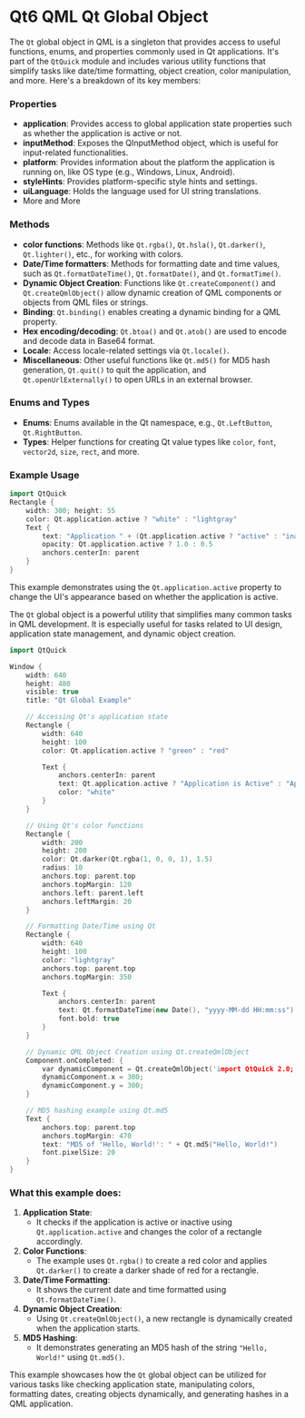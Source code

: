 # Qt6 QML Qt Global Object 
The `Qt` global object in QML is a singleton that provides access to useful functions, enums, and properties commonly used in Qt applications. It's part of the `QtQuick` module and includes various utility functions that simplify tasks like date/time formatting, object creation, color manipulation, and more. Here's a breakdown of its key members:

### Properties

- **application**: Provides access to global application state properties such as whether the application is active or not.
- **inputMethod**: Exposes the QInputMethod object, which is useful for input-related functionalities.
- **platform**: Provides information about the platform the application is running on, like OS type (e.g., Windows, Linux, Android).
- **styleHints**: Provides platform-specific style hints and settings.
- **uiLanguage**: Holds the language used for UI string translations.
- More and More

### Methods

- **color functions**: Methods like `Qt.rgba()`, `Qt.hsla()`, `Qt.darker()`, `Qt.lighter()`, etc., for working with colors.
- **Date/Time formatters**: Methods for formatting date and time values, such as `Qt.formatDateTime()`, `Qt.formatDate()`, and `Qt.formatTime()`.
- **Dynamic Object Creation**: Functions like `Qt.createComponent()` and `Qt.createQmlObject()` allow dynamic creation of QML components or objects from QML files or strings.
- **Binding**: `Qt.binding()` enables creating a dynamic binding for a QML property.
- **Hex encoding/decoding**: `Qt.btoa()` and `Qt.atob()` are used to encode and decode data in Base64 format.
- **Locale**: Access locale-related settings via `Qt.locale()`.
- **Miscellaneous**: Other useful functions like `Qt.md5()` for MD5 hash generation, `Qt.quit()` to quit the application, and `Qt.openUrlExternally()` to open URLs in an external browser.

### Enums and Types

- **Enums**: Enums available in the Qt namespace, e.g., `Qt.LeftButton`, `Qt.RightButton`.
- **Types**: Helper functions for creating Qt value types like `color`, `font`, `vector2d`, `size`, `rect`, and more.

### Example Usage

```c++
import QtQuick
Rectangle {
    width: 300; height: 55
    color: Qt.application.active ? "white" : "lightgray"
    Text {
        text: "Application " + (Qt.application.active ? "active" : "inactive")
        opacity: Qt.application.active ? 1.0 : 0.5
        anchors.centerIn: parent
    }
}
```

This example demonstrates using the `Qt.application.active` property to change the UI's appearance based on whether the application is active.

The `Qt` global object is a powerful utility that simplifies many common tasks in QML development. It is especially useful for tasks related to UI design, application state management, and dynamic object creation.

```c++
import QtQuick 

Window {
    width: 640
    height: 480
    visible: true
    title: "Qt Global Example"

    // Accessing Qt's application state
    Rectangle {
        width: 640
        height: 100
        color: Qt.application.active ? "green" : "red"

        Text {
            anchors.centerIn: parent
            text: Qt.application.active ? "Application is Active" : "Application is Inactive"
            color: "white"
        }
    }

    // Using Qt's color functions
    Rectangle {
        width: 200
        height: 200
        color: Qt.darker(Qt.rgba(1, 0, 0, 1), 1.5)
        radius: 10
        anchors.top: parent.top
        anchors.topMargin: 120
        anchors.left: parent.left
        anchors.leftMargin: 20
    }

    // Formatting Date/Time using Qt
    Rectangle {
        width: 640
        height: 100
        color: "lightgray"
        anchors.top: parent.top
        anchors.topMargin: 350

        Text {
            anchors.centerIn: parent
            text: Qt.formatDateTime(new Date(), "yyyy-MM-dd HH:mm:ss")
            font.bold: true
        }
    }

    // Dynamic QML Object Creation using Qt.createQmlObject
    Component.onCompleted: {
        var dynamicComponent = Qt.createQmlObject('import QtQuick 2.0; Rectangle { width: 100; height: 100; color: "blue" }', parent);
        dynamicComponent.x = 300;
        dynamicComponent.y = 300;
    }

    // MD5 hashing example using Qt.md5
    Text {
        anchors.top: parent.top
        anchors.topMargin: 470
        text: "MD5 of 'Hello, World!': " + Qt.md5("Hello, World!")
        font.pixelSize: 20
    }
}
```

### What this example does:

1. **Application State**:
   - It checks if the application is active or inactive using `Qt.application.active` and changes the color of a rectangle accordingly.
2. **Color Functions**:
   - The example uses `Qt.rgba()` to create a red color and applies `Qt.darker()` to create a darker shade of red for a rectangle.
3. **Date/Time Formatting**:
   - It shows the current date and time formatted using `Qt.formatDateTime()`.
4. **Dynamic Object Creation**:
   - Using `Qt.createQmlObject()`, a new rectangle is dynamically created when the application starts.
5. **MD5 Hashing**:
   - It demonstrates generating an MD5 hash of the string `"Hello, World!"` using `Qt.md5()`.

This example showcases how the `Qt` global object can be utilized for various tasks like checking application state, manipulating colors, formatting dates, creating objects dynamically, and generating hashes in a QML application.
